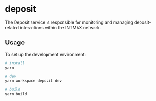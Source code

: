 # deposit

The Deposit service is responsible for monitoring and managing deposit-related interactions within the INTMAX network.

## Usage

To set up the development environment:

```bash
# install
yarn

# dev
yarn workspace deposit dev

# build
yarn build
```
